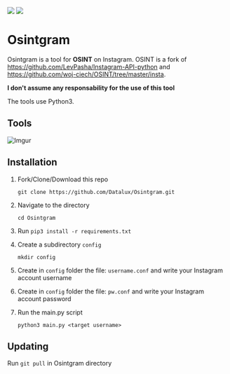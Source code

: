 [![](https://img.shields.io/badge/version-0.1-green)](https://img.shields.io/badge/version-0.1-green)
[![](https://img.shields.io/badge/license-GPLv3-blue)](https://img.shields.io/badge/license-GPLv3-blue)


# Osintgram
Osintgram is a tool for **OSINT** on Instagram.
OSINT is a fork of https://github.com/LevPasha/Instagram-API-python and https://github.com/woj-ciech/OSINT/tree/master/insta.

**I don't assume any responsability for the use of this tool**

The tools use Python3.

## Tools
![Imgur](https://imgur.com/RJ1JplI.jpg)

## Installation
1. Fork/Clone/Download this repo

    `git clone https://github.com/Datalux/Osintgram.git`


2. Navigate to the directory

    `cd Osintgram`

3. Run `pip3 install -r requirements.txt`


4. Create a subdirectory `config`

    `mkdir config`

5. Create in `config` folder the file: `username.conf` and write your Instagram account username

6. Create in `config` folder the file: `pw.conf` and write your Instagram account password

7. Run the main.py script 

    `python3 main.py <target username>`

## Updating

Run `git pull` in Osintgram directory
